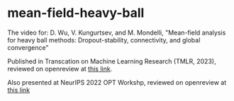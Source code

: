 # mean-field-heavy-ball

The video for: D. Wu, V. Kungurtsev, and M. Mondelli, "Mean-field analysis for heavy ball methods: Dropout-stability, connectivity, and global convergence"

Published in Transcation on Machine Learning Research (TMLR, 2023), reviewed on openreview at [this link](https://openreview.net/forum?id=gZna3IiGfl).

Also presented at  NeurIPS 2022 OPT Workshp, reviewed on openreview at [this link](https://openreview.net/forum?id=szG-w9o5hgb)
